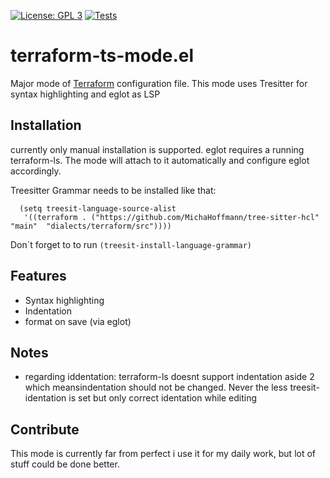 [![License: GPL 3](https://img.shields.io/badge/license-GPL_3-green.svg)](http://www.gnu.org/licenses/gpl-3.0.txt)
[![Tests](https://github.com/kgrotel/terraform-ts-mode/actions/workflows/tests.yml/badge.svg)](https://github.com/kgrotel/terraform-ts-mode/actions/workflows/tests.yml)


# terraform-ts-mode.el

Major mode of [Terraform](http://www.terraform.io/) configuration file. This mode uses Tresitter for syntax highlighting and eglot as LSP


## Installation

currently only manual installation is supported. eglot requires a running terraform-ls. The mode will attach to it automatically and configure eglot accordingly.

Treesitter Grammar needs to be installed like that:

```
  (setq treesit-language-source-alist
   '((terraform . ("https://github.com/MichaHoffmann/tree-sitter-hcl"  "main"  "dialects/terraform/src"))))
```

Don´t forget to to run ```(treesit-install-language-grammar)```

## Features

- Syntax highlighting
- Indentation
- format on save (via eglot)

## Notes

- regarding iddentation: terraform-ls doesnt support indentation aside 2 which meansindentation should not be changed. Never the less treesit-identation is set but only correct identation while editing

## Contribute

This mode is currently far from perfect i use it for my daily work, but lot of stuff could be done better. 


